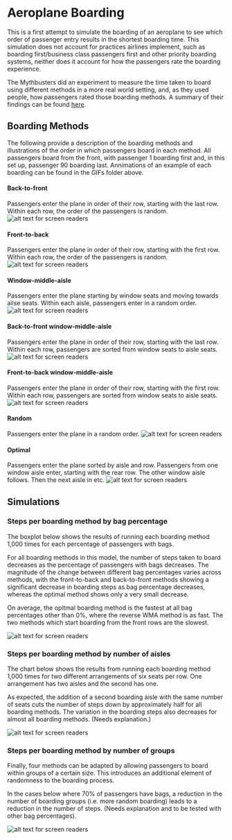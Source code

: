 # Aeroplane Boarding

This is a first attempt to simulate the boarding of an aeroplane to see which order of passenger entry results in the shortest boarding time. This simulation does not account for practices airlines implement, such as boarding first/business class passengers first and other priority boarding systems, neither does it account for how the passengers rate the boarding experience.

The Mythbusters did an experiment to measure the time taken to board using different methods in a more real world setting, and, as they used people, how passengers rated those boarding methods. A summary of their findings can be found [here](https://travelupdate.com/mythbusters-boarding-styles/).

## Boarding Methods

The following provide a description of the boarding methods and illustrations of the order in which passengers board in each method. All passengers board from the front, with passenger 1 boarding first and, in this set up, passenger 90 boarding last. Annimations of an example of each boarding can be found in the GIFs folder above.

#### Back-to-front
Passengers enter the plane in order of their row, starting with the last row. Within each row, the order of the passengers is random.
![alt text for screen readers](boarding_methods/back-to-front.png "Back-to-front boarding method")

#### Front-to-back
Passengers enter the plane in order of their row, starting with the first row. Within each row, the order of the passengers is random.
![alt text for screen readers](boarding_methods/front-to-back.png "Front-to-back boarding method")

#### Window-middle-aisle
Passengers enter the plane starting by window seats and moving towards ailse seats. Within each aisle, passengers enter in a random order.
![alt text for screen readers](boarding_methods/WMA.png "Window-middle-aisle boarding method")

#### Back-to-front window-middle-aisle
Passengers enter the plane in order of their row, starting with the last row. Within each row, passengers are sorted from window seats to aisle seats.
![alt text for screen readers](boarding_methods/reverse_WMA.png "Back-to-front window-middle-aisle boarding method")

#### Front-to-back window-middle-aisle
Passengers enter the plane in order of their row, starting with the first row. Within each row, passengers are sorted from window seats to aisle seats.
![alt text for screen readers](boarding_methods/front_WMA.png "Front-to-back window-middle-aisle boarding method")

#### Random
Passengers enter the plane in a random order.
![alt text for screen readers](boarding_methods/random.png "Random boarding order")

#### Optimal
Passengers enter the plane sorted by aisle and row. Passengers from one window aisle enter, starting with the rear row. The other window aisle follows. Then the next aisle in etc.
![alt text for screen readers](boarding_methods/optimal.png "Optimal boarding method")


## Simulations

### Steps per boarding method by bag percentage

The boxplot below shows the results of running each boarding method 1,000 times for each percentage of passengers with bags.

For all boarding methods in this model, the number of steps taken to board decreases as the percentage of passengers with bags decreases. The magnitude of the change between different bag percentages varies across methods, with the front-to-back and back-to-front methods showing a significant decrease in boarding steps as bag percentage decreases, whereas the optimal method shows only a very small decrease.

On average, the opitmal boarding method is the fastest at all bag percentages other than 0%, where the reverse WMA method is as fast. The two methods which start boarding from the front rows are the slowest.

![alt text for screen readers](graphs/steps_by_method.png "Steps by Method")

### Steps per boarding method by number of aisles

The chart below shows the results from running each boarding method 1,000 times for two different arrangements of six seats per row. One arrangement has two aisles and the second has one.

As expected, the addition of a second boarding aisle with the same number of seats cuts the number of steps down by approximately half for all boarding methods. The variation in the boarding steps also decreases for almost all boarding methods. (Needs explanation.)

![alt text for screen readers](graphs/steps_by_aisles.png "Steps by Aisles")

### Steps per boarding method by number of groups

Finally, four methods can be adapted by allowing passengers to board within groups of a certain size. This introduces an additional element of randomness to the boarding process.

In the cases below where 70% of passengers have bags, a reduction in the number of boarding groups (i.e. more random boarding) leads to a reduction in the number of steps. (Needs explanation and to be tested with other bag percentages).

![alt text for screen readers](graphs/steps_by_group_size.png "Steps by Group Size")